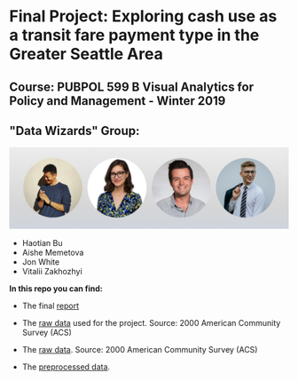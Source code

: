 # Final Project: Exploring cash use as a transit fare payment type in the Greater Seattle Area
## Course: PUBPOL 599 B Visual Analytics for Policy and Management - Winter 2019

## "Data Wizards" Group:

![Image of Group](https://raw.githubusercontent.com/karllovepolicy/Data_Visual_Final_Tutorial/master/GroupPhoto.png)

* Haotian Bu
* Aishe Memetova
* Jon White
* Vitalii Zakhozhyi

**In this repo you can find:**

* The final [report](https://htmlpreview.github.io/?https://github.com/karllovepolicy/Data_Visual_Final_Tutorial/blob/master/Final_Tutorial.html)
* The [raw data](https://raw.githubusercontent.com/karllovepolicy/Data_Visual_Final_Tutorial/master/FinalData.csv) used for the project. Source: 2000 American Community Survey (ACS)
* The [raw data](https://github.com/ps0205vi/Evans599FinalProject/blob/master/RawVPKdata.csv). Source: 2000 American Community Survey (ACS)

* The [preprocessed data](https://github.com/ps0205vi/Evans599FinalProject/blob/master/VPKdata.csv).
